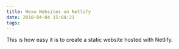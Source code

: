 ```yaml
---
title: Hexo Websites on Netlify
date: 2018-04-04 15:04:21
tags:
---
```


This is how easy it is to create a static website hosted with Netlify.